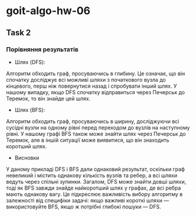 # goit-algo-hw-06

## Task 2

### Порівняння результатів
- Шлях (DFS):

Алгоритм обходить граф, просуваючись в глибину. Це означає, що він спочатку досліджує всі можливі шляхи з початкового вузла до кінцевого, перш ніж повернутися назад і спробувати інший шлях. У нашому випадку, якщо DFS спочатку відправиться через Печерськ до Теремок, то він знайде цей шлях.

- Шлях (BFS):

Алгоритм обходить граф, просуваючись в ширину, досліджуючи всі сусідні вузли на одному рівні перед переходом до вузлів на наступному рівні. У нашому графі BFS також може знайти шлях через Печерськ до Теремок, але в іншій ситуації може виявитися, що він знаходить коротший шлях.

- Висновки

У даному прикладі DFS і BFS дали однаковий результат, оскільки граф невеликий і містить однакову кількість вузлів та ребер, а всі шляхи ведуть через спільні зупинки.
Загалом, DFS може знайти довші шляхи, тоді як BFS завжди знайде найкоротший шлях у графах, де всі ребра мають однакову вагу.
Це підкреслює важливість вибору алгоритму в залежності від специфіки задачі: якщо важливі короткі шляхи — використовуйте BFS, якщо ж потрібні глибокі пошуки — DFS.